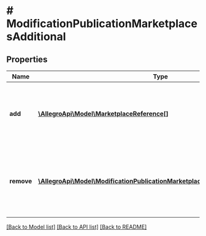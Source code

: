 # # ModificationPublicationMarketplacesAdditional

## Properties

Name | Type | Description | Notes
------------ | ------------- | ------------- | -------------
**add** | [**\AllegroApi\Model\MarketplaceReference[]**](MarketplaceReference.md) | List of the marketplace identifiers which should be added to additional marketplaces in offer | [optional]
**remove** | [**\AllegroApi\Model\ModificationPublicationMarketplacesAdditionalRemoveInner[]**](ModificationPublicationMarketplacesAdditionalRemoveInner.md) | List of the marketplace identifiers which should be removed from additional marketplaces in offer | [optional]

[[Back to Model list]](../../README.md#models) [[Back to API list]](../../README.md#endpoints) [[Back to README]](../../README.md)
